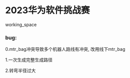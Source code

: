 # 2023华为软件挑战赛

working_space

### bug:

0.mtr_bag冲突导致多个机器人路线有冲突, 改用线下mtr_bag

1.一次生成完整生成路径

2.转弯半径过大
